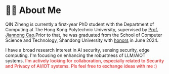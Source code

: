 # 👨‍🎓 About Me
QIN Ziheng is currently a first-year PhD student with the Department of Computing at The Hong Kong Polytechnic University, supervised by [Prof. Jiannong Cao](https://www4.comp.polyu.edu.hk/~csjcao/).Prior to that, he was graduated from the School of Computer Science and Technology, Shandong University with [honors](https://jwc.wh.sdu.edu.cn/info/1032/6567.htm) in June 2024.

I have a broad research interest in AI security, sensing security, edge computing. I'm focusing on enhancing the robustness of LLM/AIOT systems.
<font color='red'> 
  I'm actively looking for collaboration, especially related to Security and Privacy of AI/IOT systems. Pls feel free to exchange ideas with me :)
</font>
